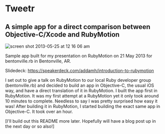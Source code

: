 # Tweetr 
## A simple app for a direct comparison between Objective-C/Xcode and RubyMotion

![screen shot 2013-05-25 at 12 16 06 am](https://f.cloud.github.com/assets/489407/563643/6387a468-c4fa-11e2-96c8-8faa59c781fe.png)

Sample app built for my presentation on RubyMotion on 21 May 2013 for bentonville.rb in Bentonville, AR.

Slidedeck: https://speakerdeck.com/addamh/introduction-to-rubymotion

I set out to give a talk on RubyMotion to our local Ruby developer group (bentonville.rb) and decided to build an app in Objective-C, the usual iOS way, and have a direct translation of it in RubyMotion. I built the app first in RubyMotion. It was my first attempt at a RubyMotion yet it only took around 10 minutes to complete. Needless to say I was pretty surprised how easy it was! After building it in RubyMotion, I started building the exact same app in Objective-C. It took over an hour. 


[I'll build out this README more later. Hopefully will have a blog post up in the next day or so also!]